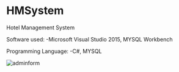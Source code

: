 # HMSystem
Hotel Management System 

Software used: 
-Microsoft Visual Studio 2015, MYSQL Workbench

Programming Language:
-C#, MYSQL

![adminform](https://user-images.githubusercontent.com/43822785/46924501-ff5fca00-d057-11e8-8cb1-36e908fd8fac.jpg)
